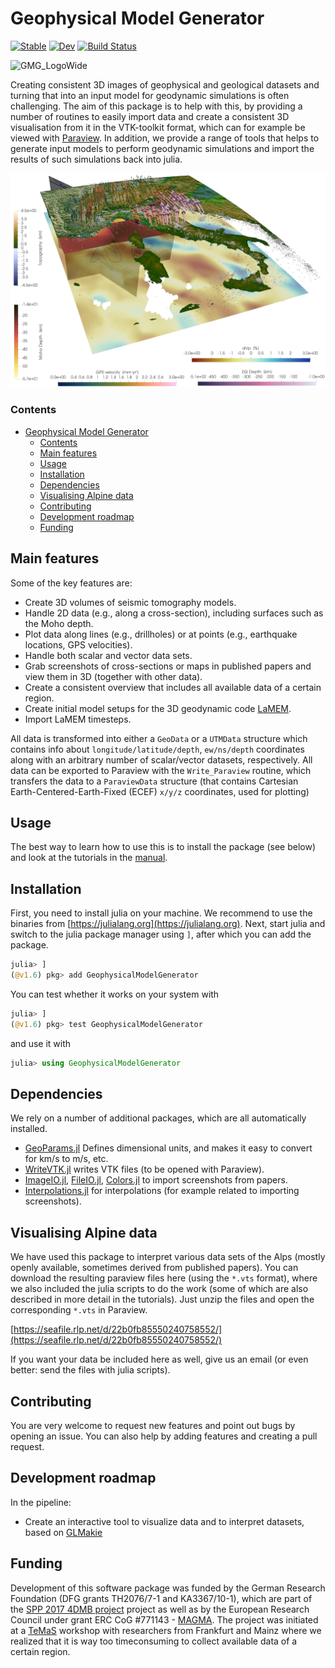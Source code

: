 # Geophysical Model Generator

[![Stable](https://img.shields.io/badge/docs-stable-blue.svg)](https://juliageodynamics.github.io/GeophysicalModelGenerator.jl/dev)
[![Dev](https://img.shields.io/badge/docs-dev-blue.svg)](https://juliageodynamics.github.io/GeophysicalModelGenerator.jl/dev/)
[![Build Status](https://github.com/JuliaGeodynamics/GeophysicalModelGenerator.jl/workflows/CI/badge.svg)](https://github.com/JuliaGeodynamics/GeophysicalModelGenerator.jl/actions)

![GMG_LogoWide](https://github.com/JuliaGeodynamics/GeophysicalModelGenerator.jl/assets/1148509/0fa80120-0f99-4eb2-bb00-60551ea3b6c4)

Creating consistent 3D images of geophysical and geological datasets and turning that into an input model for geodynamic simulations is often challenging. The aim of this package is to help with this, by providing a number of routines to easily import data and create a consistent 3D visualisation from it in the VTK-toolkit format, which can for example be viewed with [Paraview](https://www.paraview.org). In addition, we provide a range of tools that helps to generate input models to perform geodynamic simulations and import the results of such simulations back into julia. 

![README_img](./docs/src/assets/img/Readme_pic.png)
### Contents
- [Geophysical Model Generator](#geophysical-model-generator)
    - [Contents](#contents)
  - [Main features](#main-features)
  - [Usage](#usage)
  - [Installation](#installation)
  - [Dependencies](#dependencies)
  - [Visualising Alpine data](#visualising-alpine-data)
  - [Contributing](#contributing)
  - [Development roadmap](#development-roadmap)
  - [Funding](#funding)

## Main features
Some of the key features are:
- Create 3D volumes of seismic tomography models.
- Handle 2D data (e.g., along a cross-section), including surfaces such as the Moho depth.
- Plot data along lines (e.g., drillholes) or at points (e.g., earthquake locations, GPS velocities).
- Handle both scalar and vector data sets.
- Grab screenshots of cross-sections or maps in published papers and view them in 3D (together with other data).
- Create a consistent overview that includes all available data of a certain region.
- Create initial model setups for the 3D geodynamic code [LaMEM](https://bitbucket.org/bkaus/lamem/src/master/).
- Import LaMEM timesteps. 

All data is transformed into either a `GeoData` or a `UTMData`  structure which contains info about `longitude/latitude/depth`, `ew/ns/depth` coordinates along with an arbitrary number of scalar/vector datasets, respectively. All data can be exported to Paraview with the `Write_Paraview` routine, which transfers the data to a `ParaviewData` structure (that contains Cartesian Earth-Centered-Earth-Fixed (ECEF) `x/y/z` coordinates, used for plotting)
  
## Usage 
The best way to learn how to use this is to install the package (see below) and look at the tutorials in the [manual](https://juliageodynamics.github.io/GeophysicalModelGenerator.jl/dev/).

## Installation 
First, you need to install julia on your machine. We recommend to use the binaries from [https://julialang.org](https://julialang.org).
Next, start julia and switch to the julia package manager using `]`, after which you can add the package.
```julia
julia> ]
(@v1.6) pkg> add GeophysicalModelGenerator
```
You can test whether it works on your system with
```julia
julia> ]
(@v1.6) pkg> test GeophysicalModelGenerator
```
and use it with
```julia
julia> using GeophysicalModelGenerator
```

## Dependencies
We rely on a number of additional packages, which are all automatically installed.
- [GeoParams.jl](https://github.com/JuliaGeodynamics/GeoParams.jl) Defines dimensional units, and makes it easy to convert for km/s to m/s, etc.
- [WriteVTK.jl](https://github.com/jipolanco/WriteVTK.jl) writes VTK files (to be opened with Paraview).
- [ImageIO.jl](https://github.com/JuliaIO/ImageIO.jl), [FileIO.jl](https://github.com/JuliaIO/FileIO.jl), [Colors.jl](https://github.com/JuliaGraphics/Colors.jl) to import screenshots from papers.
- [Interpolations.jl](https://github.com/JuliaMath/Interpolations.jl) for interpolations (for example related to importing screenshots).


## Visualising Alpine data
We have used this package to interpret various data sets of the Alps (mostly openly available, sometimes derived from published papers). You can download the resulting paraview files here (using the `*.vts` format), where we also included the julia scripts to do the work (some of which are also described in more detail in the tutorials). Just unzip the files and open the corresponding `*.vts` in Paraview. 

[https://seafile.rlp.net/d/22b0fb85550240758552/](https://seafile.rlp.net/d/22b0fb85550240758552/)

If you want your data be included here as well, give us an email (or even better: send the files with julia scripts).
## Contributing
You are very welcome to request new features and point out bugs by opening an issue. You can also help by adding features and creating a pull request.

## Development roadmap
In the pipeline: 
- Create an interactive tool to visualize data and to interpret datasets, based on [GLMakie](https://docs.makie.org/stable/)

## Funding
Development of this software package was funded by the German Research Foundation (DFG grants TH2076/7-1 and KA3367/10-1), which are part of the [SPP 2017 4DMB project](http://www.spp-mountainbuilding.de) project as well as by the European Research Council under grant ERC CoG #771143 - [MAGMA](https://magma.uni-mainz.de). The project was initiated at a [TeMaS](https://temas.uni-mainz.de) workshop with researchers from Frankfurt and Mainz where we realized that it is way too timeconsuming to collect available data of a certain region.
